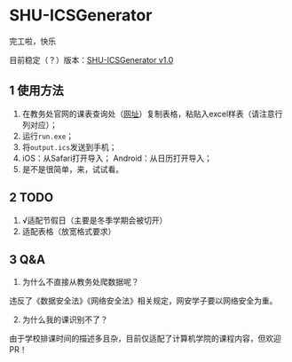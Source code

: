 # SHU-ICSGenerator
完工啦，快乐

目前稳定（？）版本：[SHU-ICSGenerator v1.0](https://github.com/LuminolT/SHU-ICSGenerator/releases/tag/v1.0)

## 1 使用方法

1.  在教务处官网的课表查询处（[网址](http://xk.autoisp.shu.edu.cn/StudentQuery/QueryCourseTable)）复制表格，粘贴入excel样表（请注意行列对应）；
2.  运行`run.exe`；
3.  将`output.ics`发送到手机；
4.  iOS：从Safari打开导入；
    Android：从日历打开导入；
6.  是不是很简单，来，试试看。

## 2 TODO

1.  √适配节假日（主要是冬季学期会被切开）
2.  适配表格（放宽格式要求）

## 3 Q&A

1.  为什么不直接从教务处爬数据呢？

违反了《数据安全法》《网络安全法》相关规定，网安学子要以网络安全为重。

2.  为什么我的课识别不了？

由于学校排课时间的描述多且杂，目前仅适配了计算机学院的课程内容，但欢迎PR！

    
